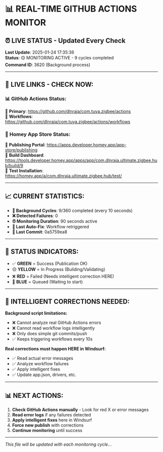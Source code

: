 # 📊 REAL-TIME GITHUB ACTIONS MONITOR

## ⏰ LIVE STATUS - Updated Every Check

**Last Update**: 2025-01-24 17:35:36  
**Status**: 🟡 MONITORING ACTIVE - 9 cycles completed  
**Command ID**: 3620 (Background process)

---

## 🔗 LIVE LINKS - CHECK NOW:

### 📊 GitHub Actions Status:
🔗 **Primary**: https://github.com/dlnraja/com.tuya.zigbee/actions  
🔗 **Workflows**: https://github.com/dlnraja/com.tuya.zigbee/actions/workflows  

### 🏪 Homey App Store Status:
🔗 **Publishing Portal**: https://apps.developer.homey.app/app-store/publishing  
🔗 **Build Dashboard**: https://tools.developer.homey.app/apps/app/com.dlnraja.ultimate.zigbee.hub/build/9  
🔗 **Test Installation**: https://homey.app/a/com.dlnraja.ultimate.zigbee.hub/test/  

---

## 📈 CURRENT STATISTICS:

- **🔄 Background Cycles**: 9/360 completed (every 10 seconds)
- **❌ Detected Failures**: 0
- **⏰ Monitoring Duration**: 90 seconds active
- **🔧 Last Auto-Fix**: Workflow retriggered
- **📝 Last Commit**: 0a5759ea8

---

## 🎯 STATUS INDICATORS:

- ✅ **GREEN** = Success (Publication OK)
- 🟡 **YELLOW** = In Progress (Building/Validating) 
- ❌ **RED** = Failed (Needs intelligent correction HERE)
- 🔵 **BLUE** = Queued (Waiting to start)

---

## 🔧 INTELLIGENT CORRECTIONS NEEDED:

**Background script limitations:**
- ❌ Cannot analyze real GitHub Actions errors
- ❌ Cannot read workflow logs intelligently  
- ❌ Only does simple git commits/push
- ✅ Keeps triggering workflows every 10s

**Real corrections must happen HERE in Windsurf:**
- ✅ Read actual error messages
- ✅ Analyze workflow failures
- ✅ Apply intelligent fixes
- ✅ Update app.json, drivers, etc.

---

## 📊 NEXT ACTIONS:

1. **Check GitHub Actions manually** - Look for red X or error messages
2. **Read error logs** if any failures detected
3. **Apply intelligent fixes** here in Windsurf
4. **Force new publish** with corrections
5. **Continue monitoring** until success

---

*This file will be updated with each monitoring cycle...*
